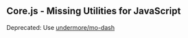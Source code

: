 ## Core.js - Missing Utilities for JavaScript

Deprecated: Use [undermore/mo-dash](https://github.com/atomantic/undermore)